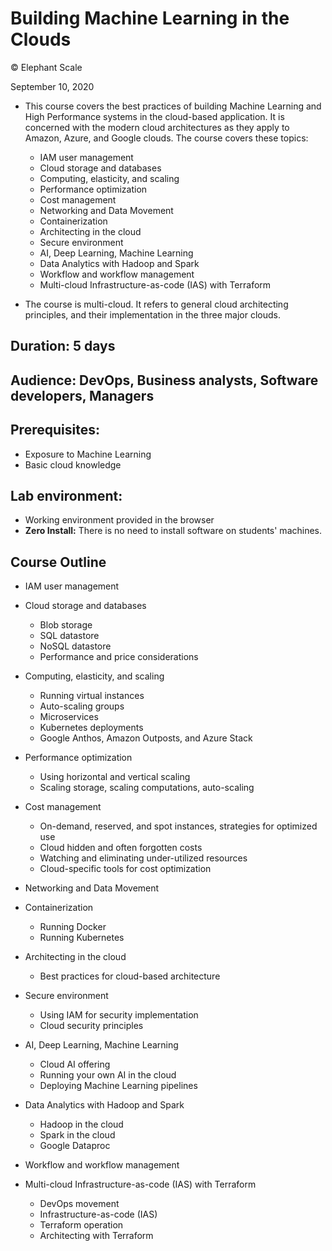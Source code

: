 # Building Machine Learning in the Clouds

© Elephant Scale

September 10, 2020

* This course covers the best practices of building Machine Learning and High Performance
systems in the cloud-based application. It is concerned with the modern cloud architectures 
as they apply to Amazon, Azure, and Google clouds. The course covers these topics:
    
    * IAM user management
    * Cloud storage and databases
    * Computing, elasticity, and scaling
    * Performance optimization
    * Cost management
    * Networking and Data Movement
    * Containerization
    * Architecting in the cloud
    * Secure environment
    * AI, Deep Learning, Machine Learning
    * Data Analytics with Hadoop and Spark
    * Workflow and workflow management        
    * Multi-cloud Infrastructure-as-code (IAS) with  Terraform
        
* The course is multi-cloud. It refers to general cloud architecting principles,
 and their implementation in the three major clouds.
       
## Duration: 5 days
## Audience: DevOps, Business analysts, Software developers, Managers
## Prerequisites:
 * Exposure to Machine Learning
 * Basic cloud knowledge 

## Lab environment:
* Working environment provided in the browser
* **Zero Install:** There is no need to install software on students' machines.

## Course Outline

* IAM user management

* Cloud storage and databases
    * Blob storage
    * SQL datastore
    * NoSQL datastore
    * Performance and price considerations
    
* Computing, elasticity, and scaling
    * Running virtual instances
    * Auto-scaling groups
    * Microservices
    * Kubernetes deployments
    * Google Anthos, Amazon Outposts, and Azure Stack
     
* Performance optimization
    * Using horizontal and vertical scaling
    * Scaling storage, scaling computations, auto-scaling
    
* Cost management
    * On-demand, reserved, and spot instances, strategies for optimized use
    * Cloud hidden and often forgotten costs
    * Watching and eliminating under-utilized resources
    * Cloud-specific tools for cost optimization
    
* Networking and Data Movement

* Containerization
    * Running Docker
    * Running Kubernetes
* Architecting in the cloud
    * Best practices for cloud-based architecture
* Secure environment
    * Using IAM for security implementation
    * Cloud security principles    
* AI, Deep Learning, Machine Learning
    * Cloud AI offering
    * Running your own AI in the cloud
    * Deploying Machine Learning pipelines
    
* Data Analytics with Hadoop and Spark
    * Hadoop in the cloud
    * Spark in the cloud
    * Google Dataproc
    
* Workflow and workflow management
        
* Multi-cloud Infrastructure-as-code (IAS) with  Terraform
    * DevOps movement
    * Infrastructure-as-code (IAS)
    * Terraform operation
    * Architecting with Terraform
